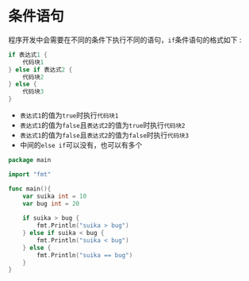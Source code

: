 # 条件语句
程序开发中会需要在不同的条件下执行不同的语句，`if`条件语句的格式如下 :  
```Go
if 表达式1 {
    代码块1
} else if 表达式2 {
    代码块2
} else {
    代码块3
} 
```
* `表达式1`的值为`true`时执行`代码块1`
* `表达式1`的值为`false`且`表达式2`的值为`true`时执行`代码块2`
* `表达式1`的值为`false`且`表达式2`的值为`false`时执行`代码块3`
* 中间的`else if`可以没有，也可以有多个

```Go
package main

import "fmt"

func main(){
    var suika int = 10
    var bug int = 20
    
    if suika > bug {
        fmt.Println("suika > bug")
    } else if suika < bug {
        fmt.Println("suika < bug")
    } else {
        fmt.Println("suika == bug")
    }
}
```
